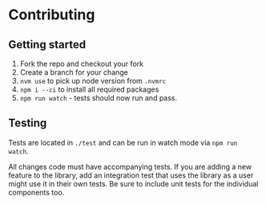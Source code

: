 # Contributing

## Getting started

1. Fork the repo and checkout your fork
2. Create a branch for your change
1. `nvm use` to pick up node version from `.nvmrc`
3. `npm i --ci` to install all required packages
1. `npm run watch` - tests should now run and pass.

## Testing

Tests are located in `./test` and can be run in watch mode via `npm run watch`.

All changes code must have accompanying tests. If you are adding a new feature to the library, add an integration test
that uses the library as a user might use it in their own tests. Be sure to include unit tests for the individual
components too.

